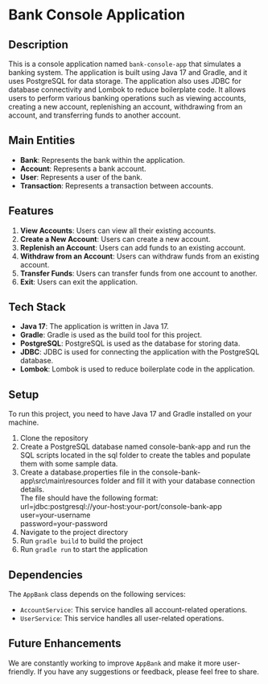 # Bank Console Application

## Description
This is a console application named `bank-console-app` that simulates a banking system. 
The application is built using Java 17 and Gradle, and it uses PostgreSQL for data storage. 
The application also uses JDBC for database connectivity and Lombok to reduce boilerplate code.
It allows users to perform various banking operations such as viewing accounts, creating a new account, 
replenishing an account, withdrawing from an account, and transferring funds to another account.

## Main Entities
- **Bank**: Represents the bank within the application.
- **Account**: Represents a bank account.
- **User**: Represents a user of the bank.
- **Transaction**: Represents a transaction between accounts.

## Features
1. **View Accounts**: Users can view all their existing accounts.
2. **Create a New Account**: Users can create a new account.
3. **Replenish an Account**: Users can add funds to an existing account.
4. **Withdraw from an Account**: Users can withdraw funds from an existing account.
5. **Transfer Funds**: Users can transfer funds from one account to another.
6. **Exit**: Users can exit the application.

## Tech Stack
- **Java 17**: The application is written in Java 17.
- **Gradle**: Gradle is used as the build tool for this project.
- **PostgreSQL**: PostgreSQL is used as the database for storing data.
- **JDBC**: JDBC is used for connecting the application with the PostgreSQL database.
- **Lombok**: Lombok is used to reduce boilerplate code in the application.

## Setup
To run this project, you need to have Java 17 and Gradle installed on your machine.
1. Clone the repository
2. Create a PostgreSQL database named console-bank-app and run the SQL scripts located in the sql folder 
to create the tables and populate them with some sample data.
3. Create a database.properties file in the console-bank-app\src\main\resources folder and
   fill it with your database connection details.  
The file should have the following format:  
   url=jdbc:postgresql://your-host:your-port/console-bank-app  
   user=your-username  
   password=your-password
4. Navigate to the project directory
5. Run `gradle build` to build the project
6. Run `gradle run` to start the application


## Dependencies
The `AppBank` class depends on the following services:
- `AccountService`: This service handles all account-related operations.
- `UserService`: This service handles all user-related operations.

## Future Enhancements
We are constantly working to improve `AppBank` and make it more user-friendly. 
If you have any suggestions or feedback, please feel free to share.
